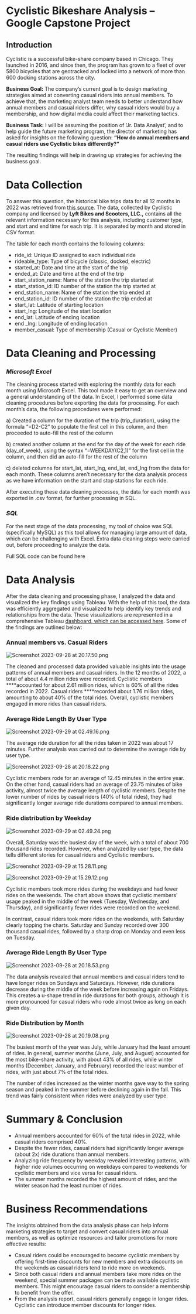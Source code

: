 # Cyclistic Bikeshare Analysis – Google Capstone Project
## Introduction

Cyclistic is a successful bike-share company based in Chicago. They launched in 2016, and since then, the program has grown to a fleet of over 5800 bicycles that are geotracked and locked into a network of more than 600 docking stations across the city.

**Business Goal:** The company’s current goal is to design marketing strategies aimed at converting casual riders into annual members. To achieve that, the marketing analyst team needs to better understand how annual members and casual riders differ, why casual riders would buy a membership, and how digital media could affect their marketing tactics.

**Business Task:** I will be assuming the position of ‘Jr. Data Analyst’, and to help guide the future marketing program, the director of marketing has asked for insights on the following question: **“How do annual members and casual riders use Cyclistic bikes differently?”** 

The resulting findings will help in drawing up strategies for achieving the business goal.

# Data Collection

To answer this question, the historical bike trips data for all 12 months in 2022 was retrieved from [this source](https://divvy-tripdata.s3.amazonaws.com/index.html). The data, collected by Cyclistic company and licensed by **Lyft Bikes and Scooters, LLC.,** contains all the relevant information necessary for this analysis, including customer type, and start and end time for each trip. It is separated by month and stored in CSV format.

The table for each month contains the following columns:

- ride_id: Unique ID assigned to each individual ride
- rideable_type: Type of bicycle (classic, docked, electric)
- started_at: Date and time at the start of the trip
- ended_at: Date and time at the end of the trip
- start_station_name: Name of the station the trip started at
- start_station_id: ID number of the station the trip started at
- end_station_name: Name of the station the trip ended at
- end_station_id: ID number of the station the trip ended at
- start_lat: Latitude of starting location
- start_lng: Longitude of the start location
- end_lat: Latitude of ending location
- end _lng: Longitude of ending location
- member_casual: Type of membership (Casual or Cyclistic Member)

# Data Cleaning and Processing

### *Microsoft Excel*

The cleaning process started with exploring the monthly data for each month using Microsoft Excel. This tool made it easy to get an overview and a general understanding of the data. In Excel, I performed some data cleaning procedures before exporting the data for processing. For each month’s data, the following procedures were performed:

a) Created a column for the duration of the trip (trip_duration), using the formula “=D2-C2” to populate the first cell in this column, and then proceeded to auto-fill the rest of the column

b) created another column at the end for the day of the week for each ride (day_of_week), using the syntax “=WEEKDAY(C2,1)” for the first cell in the column, and then did an auto-fill for the rest of the column

c) deleted columns for start_lat, start_lng, end_lat, end_lng from the data for each month. These columns aren’t necessary for the data analysis process as we have information on the start and stop stations for each ride.

After executing these data cleaning processes, the data for each month was exported in .csv format, for further processing in SQL.

### *SQL*

For the next stage of the data processing, my tool of choice was SQL (specifically MySQL) as this tool allows for managing large amount of data, which can be challenging with Excel. Extra data cleaning steps were carried out, before proceeding to analyze the data.

Full SQL code can be found here

# Data Analysis

After the data cleaning and processing phase, I analyzed the data and visualized the key findings using Tableau. With the help of this tool, the data was efficiently aggregated and visualized to help identify key trends and relationships from the data. These visualizations are represented in a comprehensive Tableau [dashboard, which can be accessed here](https://public.tableau.com/views/CyclisticBikeshareDashboardGoogleCapstoneProject/Dashboard1?:language=en-GB&:display_count=n&:origin=viz_share_link). Some of the findings are outlined below:

### Annual members vs. Casual Riders

![Screenshot 2023-09-28 at 20.17.50.png](https://prod-files-secure.s3.us-west-2.amazonaws.com/32a79c18-b120-4301-9f5b-db7ea44e1852/4da54870-8fc2-4620-bb31-4c2276b89299/Screenshot_2023-09-28_at_20.17.50.png)

The cleaned and processed data provided valuable insights into the usage patterns of annual members and casual riders. In the 12 months of 2022, a total of about 4.4 million rides were recorded. Cyclistic members ****accounted for about 2.61 million rides, which is 60% of all the rides recorded in 2022. Casual riders ****recorded about 1.76 million rides, amounting to about 40% of the total rides. Overall, cyclistic members engaged in more rides than casual riders.

### Average Ride Length By User Type

![Screenshot 2023-09-29 at 02.49.16.png](https://prod-files-secure.s3.us-west-2.amazonaws.com/32a79c18-b120-4301-9f5b-db7ea44e1852/97537d42-3bd9-4693-bfbf-498d10630ddf/Screenshot_2023-09-29_at_02.49.16.png)

The average ride duration for all the rides taken in 2022 was about 17 minutes. Further analysis was carried out to determine the average ride by user type.

![Screenshot 2023-09-28 at 20.18.22.png](https://prod-files-secure.s3.us-west-2.amazonaws.com/32a79c18-b120-4301-9f5b-db7ea44e1852/32450647-5168-4b3f-974a-fcb6712ded57/Screenshot_2023-09-28_at_20.18.22.png)

Cyclistic members rode for an average of 12.45 minutes in the entire year. On the other hand, casual riders had an average of 23.75 minutes of bike activity, almost twice the average length of cyclistic members. Despite the lower number of rides by casual riders (40% of total rides), they had significantly longer average ride durations compared to annual members.

### Ride distribution by Weekday

![Screenshot 2023-09-29 at 02.49.24.png](https://prod-files-secure.s3.us-west-2.amazonaws.com/32a79c18-b120-4301-9f5b-db7ea44e1852/21cd91dd-02f3-4642-9de7-44798a6c2c24/Screenshot_2023-09-29_at_02.49.24.png)

Overall, Saturday was the busiest day of the week, with a total of about 700 thousand rides recorded. However, when analyzed by user type, the data tells different stories for casual riders and Cyclistic members.

![Screenshot 2023-09-29 at 15.28.11.png](https://prod-files-secure.s3.us-west-2.amazonaws.com/32a79c18-b120-4301-9f5b-db7ea44e1852/6178f999-e3ed-4e7d-a488-7a053e12d2d6/Screenshot_2023-09-29_at_15.28.11.png)

![Screenshot 2023-09-29 at 15.29.12.png](https://prod-files-secure.s3.us-west-2.amazonaws.com/32a79c18-b120-4301-9f5b-db7ea44e1852/9df7ac7a-0f25-49c6-86c3-7b3a2355d8eb/Screenshot_2023-09-29_at_15.29.12.png)

Cyclistic members took more rides during the weekdays and had fewer rides on the weekends. The chart above shows that cyclistic members' usage peaked in the middle of the week (Tuesday, Wednesday, and Thursday), and significantly fewer rides were recorded on the weekend.

In contrast, casual riders took more rides on the weekends, with Saturday clearly topping the charts. Saturday and Sunday recorded over 300 thousand casual rides, followed by a sharp drop on Monday and even less on Tuesday.

### Average Ride Length By User Type

![Screenshot 2023-09-28 at 20.18.53.png](https://prod-files-secure.s3.us-west-2.amazonaws.com/32a79c18-b120-4301-9f5b-db7ea44e1852/a2c5fb18-e9ee-487f-8688-f191d14cf2c5/Screenshot_2023-09-28_at_20.18.53.png)

The data analysis revealed that annual members and casual riders tend to have longer rides on Sundays and Saturdays. However, ride durations decrease during the middle of the week before increasing again on Fridays. This creates a u-shape trend in ride durations for both groups, although it is more pronounced for casual riders who rode almost twice as long on each given day.

### Ride Distribution by Month

![Screenshot 2023-09-28 at 20.19.08.png](https://prod-files-secure.s3.us-west-2.amazonaws.com/32a79c18-b120-4301-9f5b-db7ea44e1852/23d80cdf-1e79-497c-9d56-3ef419feb08c/Screenshot_2023-09-28_at_20.19.08.png)

The busiest month of the year was July, while January had the least amount of rides. In general, summer months (June, July, and August) accounted for the most bike-share activity, with about 43% of all rides, while winter months (December, January, and February) recorded the least number of rides, with just about 7% of the total rides. 

The number of rides increased as the winter months gave way to the spring season and peaked in the summer before declining again in the fall. This trend was fairly consistent when rides were analyzed by user type.

# Summary & Conclusion

- Annual members accounted for 60% of the total rides in 2022, while casual riders comprised 40%.
- Despite the fewer rides, casual riders had significantly longer average (about 2x) ride durations than annual members.
- Analyzing ride frequency by weekday revealed interesting patterns, with higher ride volumes occurring on weekdays compared to weekends for cyclistic members and vice versa for casual riders.
- The summer months recorded the highest amount of rides, and the winter season had the least number of rides.

# Business Recommendations

The insights obtained from the data analysis phase can help inform marketing strategies to target and convert casual riders into annual members, as well as optimize resources and tailor promotions for more effective results:

- Casual riders could be encouraged to become cyclistic members by offering first-time discounts for new members and extra discounts on the weekends as casual riders tend to ride more on weekends.
- Since both casual riders and annual members take more rides on the weekend, special summer packages can be made available cyclistic members. This might encourage casual riders to consider a membership to benefit from the offer.
- From the analysis report, casual riders generally engage in longer rides. Cyclistic can introduce member discounts for longer rides.

